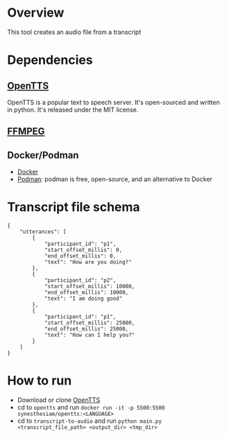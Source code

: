 # Overview
This tool creates an audio file from a transcript

# Dependencies
## [OpenTTS](https://github.com/synesthesiam/opentts)
OpenTTS is a popular text to speech server. It's open-sourced and written in python. It's released under the MIT license.
## [FFMPEG](https://ffmpeg.org/)
## Docker/Podman
- [Docker](https://www.docker.com/)
- [Podman](https://podman.io/): podman is free, open-source, and an alternative to Docker

# Transcript file schema
```
{
	"utterances": [
		{
			"participant_id": "p1",
			"start_offset_millis": 0,
			"end_offset_millis": 0,
			"text": "How are you doing?"
		},
		{
			"participant_id": "p2",
			"start_offset_millis": 10000,
			"end_offset_millis": 10000,
			"text": "I am doing good"
		},
		{
			"participant_id": "p1",
			"start_offset_millis": 25000,
			"end_offset_millis": 25000,
			"text": "How can I help you?"
		}
	]
}
```

# How to run
- Download or clone [OpenTTS](https://github.com/synesthesiam/opentts)
- cd to `opentts` and run `docker run -it -p 5500:5500 synesthesiam/opentts:<LANGUAGE>`
- cd to `transcript-to-audio` and run `python main.py <transcript_file_path> <output_dir> <tmp_dir>`

